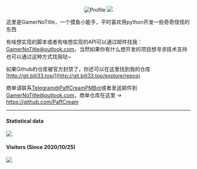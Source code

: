 <div align='center'>
  
  ![Profile](https://github-widgetbox.vercel.app/api/profile?username=GamerNoTitle&data=followers,repositories,stars,commits)
  ![](https://github-profile-trophy.vercel.app/?username=GamerNoTitle)
  
</div>

这里是GamerNoTitle，一个摸鱼小能手，平时喜欢用python开发一些奇奇怪怪的东西

有啥想实现的脚本或者有啥想实现的API可以通过邮件找我：[GamerNoTitle@outlook.com](mailto:GamerNoTitle@outlook.com)，当然如果你有什么想开发的项目想寻求技术支持也可以通过这种方式找我哒\~

如果Github的仓库被官方封禁了，你还可以在这里找到我的仓库 [http://git.bili33.top/](http://git.bili33.top/explore/repos)

商单请联系[Telegram@PaffCreamPMBot](https://t.me/PaffCreamPMbot)或者发送邮件到[GamerNoTitle@outlook.com](mailto:GamerNoTitle@outlook.com)，商单仓库在这里 -> https://github.com/PaffCream

---
#### Statistical data
![](https://github-readme-stats.vercel.app/api?username=GamerNoTitle&show_icons=true&title_color=FFFFFF&icon_color=FFFFFF&text_color=FFFFFF&bg_color=8e8cd8)

#### Visitors (Since 2020/10/25)
![](https://count.getloli.com/get/@GamerNoTitle?theme=rule34)
